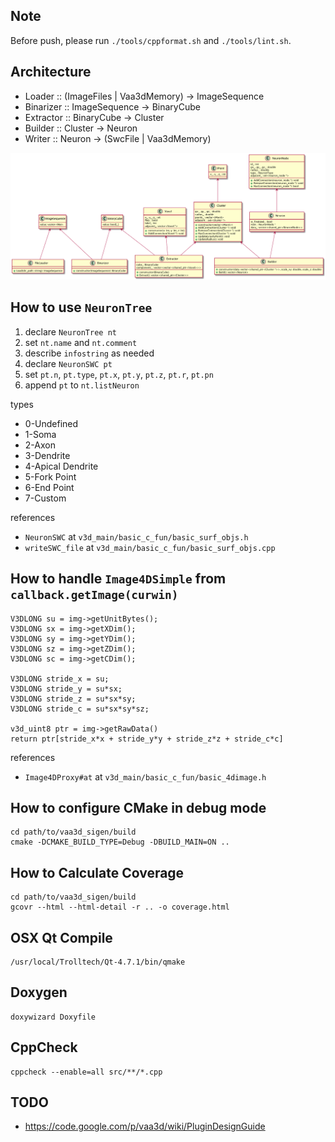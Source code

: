 ## Note

Before push, please run `./tools/cppformat.sh` and `./tools/lint.sh`.

## Architecture

* Loader :: (ImageFiles | Vaa3dMemory) -> ImageSequence
* Binarizer :: ImageSequence -> BinaryCube
* Extractor :: BinaryCube -> Cluster
* Builder :: Cluster -> Neuron
* Writer :: Neuron -> (SwcFile | Vaa3dMemory)

![Class Diagram](doc/class.png)

## How to use `NeuronTree`

1. declare `NeuronTree nt`
2. set `nt.name` and `nt.comment`
3. describe `infostring` as needed
4. declare `NeuronSWC pt`
5. set `pt.n`, `pt.type`, `pt.x`, `pt.y`, `pt.z`, `pt.r`, `pt.pn`
6. append `pt` to `nt.listNeuron`

types

* 0-Undefined
* 1-Soma
* 2-Axon
* 3-Dendrite
* 4-Apical Dendrite
* 5-Fork Point
* 6-End Point
* 7-Custom

references

* `NeuronSWC` at `v3d_main/basic_c_fun/basic_surf_objs.h`
* `writeSWC_file` at `v3d_main/basic_c_fun/basic_surf_objs.cpp`

## How to handle `Image4DSimple` from `callback.getImage(curwin)`

```
V3DLONG su = img->getUnitBytes();
V3DLONG sx = img->getXDim();
V3DLONG sy = img->getYDim();
V3DLONG sz = img->getZDim();
V3DLONG sc = img->getCDim();

V3DLONG stride_x = su;
V3DLONG stride_y = su*sx;
V3DLONG stride_z = su*sx*sy;
V3DLONG stride_c = su*sx*sy*sz;

v3d_uint8 ptr = img->getRawData()
return ptr[stride_x*x + stride_y*y + stride_z*z + stride_c*c]
```

references

* `Image4DProxy#at` at `v3d_main/basic_c_fun/basic_4dimage.h`

## How to configure CMake in debug mode

```
cd path/to/vaa3d_sigen/build
cmake -DCMAKE_BUILD_TYPE=Debug -DBUILD_MAIN=ON ..
```

## How to Calculate Coverage

```
cd path/to/vaa3d_sigen/build
gcovr --html --html-detail -r .. -o coverage.html
```

## OSX Qt Compile

```
/usr/local/Trolltech/Qt-4.7.1/bin/qmake
```

## Doxygen

```
doxywizard Doxyfile
```

## CppCheck

```
cppcheck --enable=all src/**/*.cpp
```

## TODO

* https://code.google.com/p/vaa3d/wiki/PluginDesignGuide
